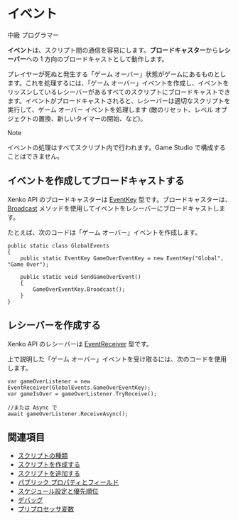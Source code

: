 # イベント

<span class="label label-doc-level">中級</span>
<span class="label label-doc-audience">プログラマー</span>

**イベント**は、スクリプト間の通信を容易にします。**ブロードキャスター**から**レシーバー**への 1 方向のブロードキャストとして動作します。

プレイヤーが死ぬと発生する「ゲーム オーバー」状態がゲームにあるものとします。これを処理するには、「ゲーム オーバー」イベントを作成し、イベントをリッスンしているレシーバーがあるすべてのスクリプトにブロードキャストできます。イベントがブロードキャストされると、レシーバーは適切なスクリプトを実行して、ゲーム オーバー イベントを処理します (敵のリセット、レベル オブジェクトの置換、新しいタイマーの開始、など)。

>[!NOTE]
>イベントの処理はすべてスクリプト内で行われます。Game Studio で構成することはできません。

## イベントを作成してブロードキャストする

Xenko API のブロードキャスターは [EventKey](xref:SiliconStudio.Xenko.Engine.Events.EventKey) 型です。ブロードキャスターは、[Broadcast](xref:SiliconStudio.Xenko.Engine.Events.EventKey#SiliconStudio_Xenko_Engine_Events_EventKey_Broadcast) メソッドを使用してイベントをレシーバーにブロードキャストします。

たとえば、次のコードは「ゲーム オーバー」イベントを作成します。

```
public static class GlobalEvents
{
    public static EventKey GameOverEventKey = new EventKey("Global", "Game Over");

    public static void SendGameOverEvent()
    {
        GameOverEventKey.Broadcast();
    }
}
```

## レシーバーを作成する

Xenko API のレシーバーは [EventReceiver](xref:SiliconStudio.Xenko.Engine.Events.EventReceiver) 型です。

上で説明した「ゲーム オーバー」イベントを受け取るには、次のコードを使用します。

```
var gameOverListener = new EventReceiver(GlobalEvents.GameOverEventKey);
var gameIsOver = gameOverListener.TryReceive();

//または Async で
await gameOverListener.ReceiveAsync();
```

## 関連項目

* [スクリプトの種類](types-of-script.md)
* [スクリプトを作成する](create-a-script.md)
* [スクリプトを追加する](add-a-script.md)
* [パブリック プロパティとフィールド](public-properties-and-fields.md)
* [スケジュール設定と優先順位](scheduling-and-priorities.md)
* [デバッグ](debugging.md)
* [プリプロセッサ変数](preprocessor-variables.md)
